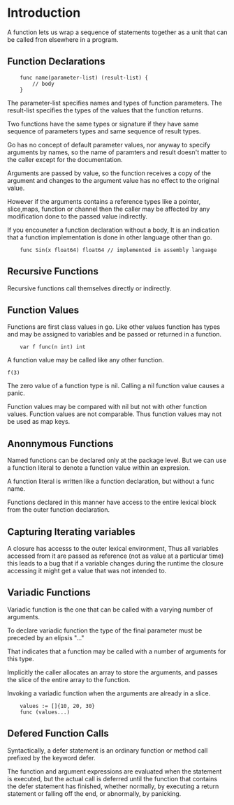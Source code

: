 # Introduction

A function lets us wrap a sequence of statements together as a unit that can be called fron elsewhere in a program.

## Function Declarations

``` golang
    func name(parameter-list) (result-list) {
        // body
    }
```

The parameter-list specifies names and types of function parameters.
The result-list specifies the types of the values that the function returns.

Two functions have the same types or signature if they have same sequence of parameters types and same sequence of result types.

Go has no concept of default parameter values, nor anyway to specify arguments by names, so the name of paramters and result doesn't matter to the caller except for the documentation.

Arguments are passed by value, so the function receives a copy of the argument and changes to the argument value has no effect to the original value.

However if the arguments contains a reference types like a pointer, slice,maps, function or channel then the caller may be affected by any modification done to the passed value indirectly.

If you encouneter a function declaration without a body, It is an indication that a function implementation is done in other language other than go.

``` golang
    func Sin(x float64) float64 // implemented in assembly language
```

## Recursive Functions

Recursive functions call themselves directly or indirectly.

## Function Values

Functions are first class values in go. Like other values function has types and may be assigned to variables and be passed or returned in a function.

``` golang
    var f func(n int) int
```

A function  value may be called like any other function.

``` golang
f(3)
```

The zero value of a function type is nil. Calling a nil function value causes a panic.

Function values may be compared with nil but not with other function values. Function values are not comparable. Thus function values may not be used as map keys.

## Anonnymous Functions

Named functions can be declared only at the package level. But we can use a function literal to denote a function value within an expresion.

A function literal is written like a function declaration, but without a func name.

Functions declared in this manner have access to the entire lexical block from the outer function declaration.

## Capturing Iterating variables

A closure has accesss to the outer lexical environment, Thus all variables accessed from it are passed as reference (not as value at a particular time) this leads to a bug that if a variable changes during the runtime the closure accessing it might get a value that was not intended to.

## Variadic Functions

Variadic function is the one that can be called with a varying number of arguments.

To declare variadic function the type of the final parameter must be preceded by an elipsis "..."

That indicates that a function may be called with a number of arguments for this type.

Implicitly the caller allocates an array to store the arguments, and passes the slice of the entire array to the function.

Invoking a variadic function when the arguments are already in a slice.

``` golang
    values := []{10, 20, 30}
    func (values...)
```

## Defered Function Calls

Syntactically, a defer statement is an ordinary function or method call prefixed by the keyword defer.

The function and argument expressions are evaluated when the statement is executed, but the actual call is deferred until the function that contains the defer statement has finished, whether normally, by executing a return statement or falling off the end, or abnormally, by panicking.

